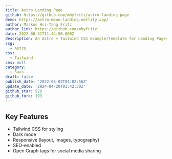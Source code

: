 ```yaml
---
title: Astro Landing Page
github: https://github.com/mhyfritz/astro-landing-page
demo: https://astro-moon-landing.netlify.app/
author: Markus Hsi-Yang Fritz
author_link: https://github.com/mhyfritz
date: 2022-08-31T11:44:50.000Z
description: An Astro + Tailwind CSS Example/Template for Landing Pages.
ssg:
  - Astro
css:
  - Tailwind
cms: null
category:
  - Saas
draft: false
publish_date: '2022-05-03T04:02:56Z'
update_date: '2024-04-20T01:42:30Z'
github_star: 528
github_fork: 193
---
```


## Key Features

- Tailwind CSS for styling
- Dark mode
- Responsive (layout, images, typography)
- SEO-enabled
- Open Graph tags for social media sharing
